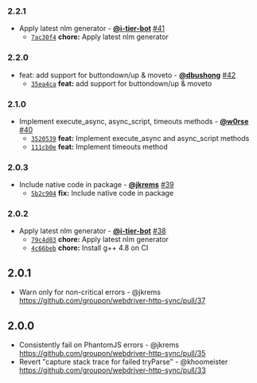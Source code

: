 ### 2.2.1

* Apply latest nlm generator - **[@i-tier-bot](https://github.com/i-tier-bot)** [#41](https://github.com/groupon/webdriver-http-sync/pull/41)
  - [`7ac30f4`](https://github.com/groupon/webdriver-http-sync/commit/7ac30f4609f91d6ec5e4e724492eccd39073f5f1) **chore:** Apply latest nlm generator


### 2.2.0

* feat: add support for buttondown/up & moveto - **[@dbushong](https://github.com/dbushong)** [#42](https://github.com/groupon/webdriver-http-sync/pull/42)
  - [`35ea4ca`](https://github.com/groupon/webdriver-http-sync/commit/35ea4ca6f3fda0480925613c42d73f702e333100) **feat:** add support for buttondown/up & moveto


### 2.1.0

* Implement execute_async, async_script, timeouts methods - **[@w0rse](https://github.com/w0rse)** [#40](https://github.com/groupon/webdriver-http-sync/pull/40)
  - [`3520539`](https://github.com/groupon/webdriver-http-sync/commit/35205398efef9e238b67de35c3a8586c43572f6b) **feat:** Implement execute_async and async_script methods
  - [`111cb0e`](https://github.com/groupon/webdriver-http-sync/commit/111cb0e6d4d8460b5c68becdce23db0ec1db8610) **feat:** Implement timeouts method


### 2.0.3

* Include native code in package - **[@jkrems](https://github.com/jkrems)** [#39](https://github.com/groupon/webdriver-http-sync/pull/39)
  - [`5b2c904`](https://github.com/groupon/webdriver-http-sync/commit/5b2c90449bccd0174400f34c1895ab05fe5025b7) **fix:** Include native code in package


### 2.0.2

* Apply latest nlm generator - **[@i-tier-bot](https://github.com/i-tier-bot)** [#38](https://github.com/groupon/webdriver-http-sync/pull/38)
  - [`79c4d03`](https://github.com/groupon/webdriver-http-sync/commit/79c4d038288790c0da3be036d979737c17b2ebb2) **chore:** Apply latest nlm generator
  - [`4c66beb`](https://github.com/groupon/webdriver-http-sync/commit/4c66bebfe8d37e444ebdc0f8b8f5ab2a3bbb97f2) **chore:** Install g++ 4.8 on CI


2.0.1
-----
* Warn only for non-critical errors - @jkrems
  https://github.com/groupon/webdriver-http-sync/pull/37

2.0.0
-----
* Consistently fail on PhantomJS errors - @jkrems
  https://github.com/groupon/webdriver-http-sync/pull/35
* Revert "capture stack trace for failed tryParse" - @khoomeister
  https://github.com/groupon/webdriver-http-sync/pull/33
